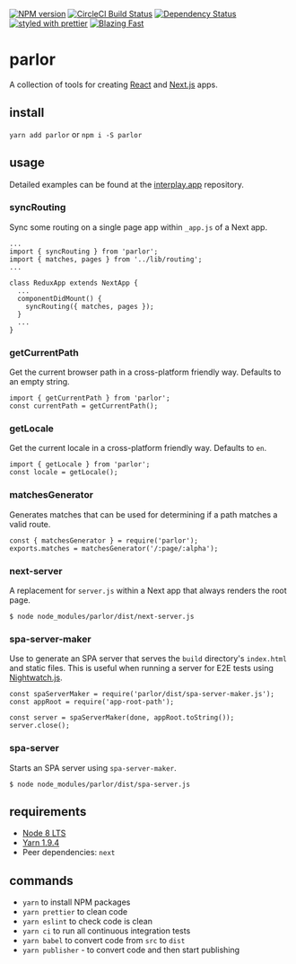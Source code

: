 [![NPM version](https://img.shields.io/npm/v/parlor.svg)](https://www.npmjs.com/package/parlor)
[![CircleCI Build Status](https://img.shields.io/circleci/project/github/sikhote/parlor/master.svg?label=CircleCI)](https://circleci.com/gh/sikhote/parlor)
[![Dependency Status](https://david-dm.org/sikhote/parlor.svg)](https://david-dm.org/sikhote/parlor)
[![styled with prettier](https://img.shields.io/badge/styled_with-prettier-ff69b4.svg)](https://github.com/prettier/prettier)
[![Blazing Fast](https://img.shields.io/badge/speed-blazing%20%F0%9F%94%A5-brightgreen.svg)](https://twitter.com/acdlite/status/974390255393505280)

# parlor
A collection of tools for creating [React](https://github.com/facebook/react/) and [Next.js](https://github.com/zeit/next.js/) apps.

## install
`yarn add parlor` or `npm i -S parlor`

## usage
Detailed examples can be found at the [interplay.app](https://github.com/sikhote/interplay.app) repository.

### syncRouting
Sync some routing on a single page app within `_app.js` of a Next app.
```
...
import { syncRouting } from 'parlor';
import { matches, pages } from '../lib/routing';
...

class ReduxApp extends NextApp {
  ...
  componentDidMount() {
    syncRouting({ matches, pages });
  }
  ...
}
```

### getCurrentPath
Get the current browser path in a cross-platform friendly way. Defaults to an empty string.
```
import { getCurrentPath } from 'parlor';
const currentPath = getCurrentPath();
```

### getLocale
Get the current locale in a cross-platform friendly way. Defaults to `en`.
```
import { getLocale } from 'parlor';
const locale = getLocale();
```

### matchesGenerator
Generates matches that can be used for determining if a path matches a valid route.
```
const { matchesGenerator } = require('parlor');
exports.matches = matchesGenerator('/:page/:alpha');
```

### next-server
A replacement for `server.js` within a Next app that always renders the root page.
```
$ node node_modules/parlor/dist/next-server.js
```

### spa-server-maker
Use to generate an SPA server that serves the `build` directory's `index.html` and static files. This is useful when running a server for E2E tests using [Nightwatch.js](http://nightwatchjs.org/).
```
const spaServerMaker = require('parlor/dist/spa-server-maker.js');
const appRoot = require('app-root-path');

const server = spaServerMaker(done, appRoot.toString());
server.close();
```

### spa-server
Starts an SPA server using `spa-server-maker`.
```
$ node node_modules/parlor/dist/spa-server.js
```

## requirements
- [Node 8 LTS](https://nodejs.org/)
- [Yarn 1.9.4](https://yarnpkg.com/)
- Peer dependencies: `next`

## commands
- `yarn` to install NPM packages
- `yarn prettier` to clean code
- `yarn eslint` to check code is clean
- `yarn ci` to run all continuous integration tests
- `yarn babel` to convert code from `src` to `dist`
- `yarn publisher` - to convert code and then start publishing
